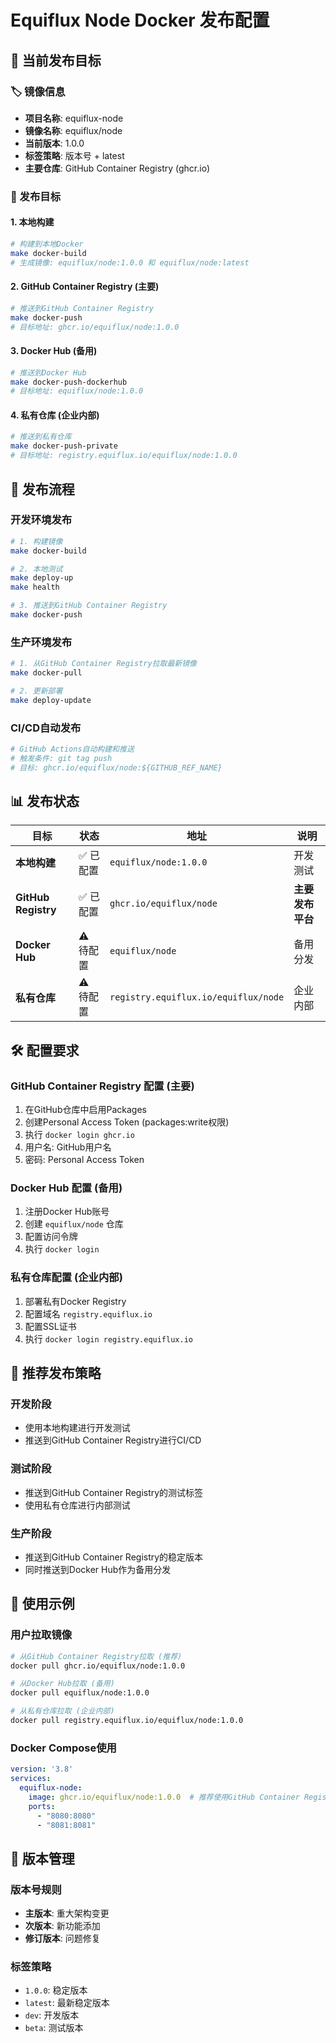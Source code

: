 # Equiflux Node Docker 发布配置

## 📍 当前发布目标

### 🏷️ 镜像信息
- **项目名称**: equiflux-node
- **镜像名称**: equiflux/node
- **当前版本**: 1.0.0
- **标签策略**: 版本号 + latest
- **主要仓库**: GitHub Container Registry (ghcr.io)

### 🚀 发布目标

#### 1. 本地构建
```bash
# 构建到本地Docker
make docker-build
# 生成镜像: equiflux/node:1.0.0 和 equiflux/node:latest
```

#### 2. GitHub Container Registry (主要)
```bash
# 推送到GitHub Container Registry
make docker-push
# 目标地址: ghcr.io/equiflux/node:1.0.0
```

#### 3. Docker Hub (备用)
```bash
# 推送到Docker Hub
make docker-push-dockerhub
# 目标地址: equiflux/node:1.0.0
```

#### 4. 私有仓库 (企业内部)
```bash
# 推送到私有仓库
make docker-push-private
# 目标地址: registry.equiflux.io/equiflux/node:1.0.0
```

## 🔧 发布流程

### 开发环境发布
```bash
# 1. 构建镜像
make docker-build

# 2. 本地测试
make deploy-up
make health

# 3. 推送到GitHub Container Registry
make docker-push
```

### 生产环境发布
```bash
# 1. 从GitHub Container Registry拉取最新镜像
make docker-pull

# 2. 更新部署
make deploy-update
```

### CI/CD自动发布
```bash
# GitHub Actions自动构建和推送
# 触发条件: git tag push
# 目标: ghcr.io/equiflux/node:${GITHUB_REF_NAME}
```

## 📊 发布状态

| 目标 | 状态 | 地址 | 说明 |
|------|------|------|------|
| **本地构建** | ✅ 已配置 | `equiflux/node:1.0.0` | 开发测试 |
| **GitHub Registry** | ✅ 已配置 | `ghcr.io/equiflux/node` | **主要发布平台** |
| **Docker Hub** | ⚠️ 待配置 | `equiflux/node` | 备用分发 |
| **私有仓库** | ⚠️ 待配置 | `registry.equiflux.io/equiflux/node` | 企业内部 |

## 🛠️ 配置要求

### GitHub Container Registry 配置 (主要)
1. 在GitHub仓库中启用Packages
2. 创建Personal Access Token (packages:write权限)
3. 执行 `docker login ghcr.io`
4. 用户名: GitHub用户名
5. 密码: Personal Access Token

### Docker Hub 配置 (备用)
1. 注册Docker Hub账号
2. 创建 `equiflux/node` 仓库
3. 配置访问令牌
4. 执行 `docker login`

### 私有仓库配置 (企业内部)
1. 部署私有Docker Registry
2. 配置域名 `registry.equiflux.io`
3. 配置SSL证书
4. 执行 `docker login registry.equiflux.io`

## 🚀 推荐发布策略

### 开发阶段
- 使用本地构建进行开发测试
- 推送到GitHub Container Registry进行CI/CD

### 测试阶段
- 推送到GitHub Container Registry的测试标签
- 使用私有仓库进行内部测试

### 生产阶段
- 推送到GitHub Container Registry的稳定版本
- 同时推送到Docker Hub作为备用分发

## 📝 使用示例

### 用户拉取镜像
```bash
# 从GitHub Container Registry拉取 (推荐)
docker pull ghcr.io/equiflux/node:1.0.0

# 从Docker Hub拉取 (备用)
docker pull equiflux/node:1.0.0

# 从私有仓库拉取 (企业内部)
docker pull registry.equiflux.io/equiflux/node:1.0.0
```

### Docker Compose使用
```yaml
version: '3.8'
services:
  equiflux-node:
    image: ghcr.io/equiflux/node:1.0.0  # 推荐使用GitHub Container Registry
    ports:
      - "8080:8080"
      - "8081:8081"
```

## 🔄 版本管理

### 版本号规则
- **主版本**: 重大架构变更
- **次版本**: 新功能添加
- **修订版本**: 问题修复

### 标签策略
- `1.0.0`: 稳定版本
- `latest`: 最新稳定版本
- `dev`: 开发版本
- `beta`: 测试版本

